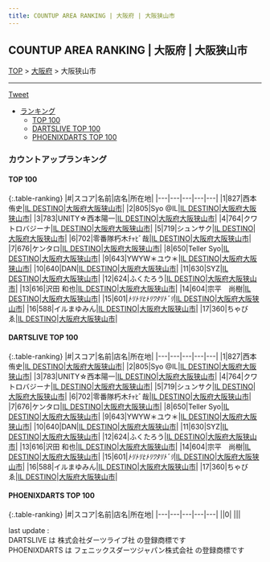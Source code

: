 ```yaml
---
title: COUNTUP AREA RANKING | 大阪府 | 大阪狭山市
---
```

## COUNTUP AREA RANKING | 大阪府 | 大阪狭山市

[TOP](/darts/rank/) > [大阪府](/darts/rank/大阪府/) > 大阪狭山市

___

<a href="https://twitter.com/share?ref_src=twsrc%5Etfw" data-text="COUNTUP AREA RANKING | 大阪府大阪狭山市" class="twitter-share-button" data-hashtags="DARTSLIVE,PHOENIXDARTS,darts,ダーツ" data-show-count="false">Tweet</a>

* [ランキング](#カウントアップランキング)
    * [TOP 100](#top-100)
    * [DARTSLIVE TOP 100](#dartslive-top-100)
    * [PHOENIXDARTS TOP 100](#phoenixdarts-top-100)

### カウントアップランキング

#### TOP 100



{:.table-ranking}
|#|スコア|名前|店名|所在地|
|---|---|---|---|---|
|1|827|<span class="rank-name-dl">西本　侑史</span>|<a href="https://search.dartslive.com/jp/shop/71bbcc684cadb9e00d9b047a20a7ba1e">IL DESTINO</a>|<a href="/darts/rank/大阪府/大阪狭山市">大阪府大阪狭山市</a>|
|2|805|<span class="rank-name-dl">Syo @IL</span>|<a href="https://search.dartslive.com/jp/shop/71bbcc684cadb9e00d9b047a20a7ba1e">IL DESTINO</a>|<a href="/darts/rank/大阪府/大阪狭山市">大阪府大阪狭山市</a>|
|3|783|<span class="rank-name-dl">UNITY☆西本陽一</span>|<a href="https://search.dartslive.com/jp/shop/71bbcc684cadb9e00d9b047a20a7ba1e">IL DESTINO</a>|<a href="/darts/rank/大阪府/大阪狭山市">大阪府大阪狭山市</a>|
|4|764|<span class="rank-name-dl">クワトロバジーナ</span>|<a href="https://search.dartslive.com/jp/shop/71bbcc684cadb9e00d9b047a20a7ba1e">IL DESTINO</a>|<a href="/darts/rank/大阪府/大阪狭山市">大阪府大阪狭山市</a>|
|5|719|<span class="rank-name-dl">シュンサク</span>|<a href="https://search.dartslive.com/jp/shop/71bbcc684cadb9e00d9b047a20a7ba1e">IL DESTINO</a>|<a href="/darts/rank/大阪府/大阪狭山市">大阪府大阪狭山市</a>|
|6|702|<span class="rank-name-dl">零番隊朽木ﾁｬﾋﾞ哉</span>|<a href="https://search.dartslive.com/jp/shop/71bbcc684cadb9e00d9b047a20a7ba1e">IL DESTINO</a>|<a href="/darts/rank/大阪府/大阪狭山市">大阪府大阪狭山市</a>|
|7|676|<span class="rank-name-dl">ケンタロ</span>|<a href="https://search.dartslive.com/jp/shop/71bbcc684cadb9e00d9b047a20a7ba1e">IL DESTINO</a>|<a href="/darts/rank/大阪府/大阪狭山市">大阪府大阪狭山市</a>|
|8|650|<span class="rank-name-dl">Teller Syo</span>|<a href="https://search.dartslive.com/jp/shop/71bbcc684cadb9e00d9b047a20a7ba1e">IL DESTINO</a>|<a href="/darts/rank/大阪府/大阪狭山市">大阪府大阪狭山市</a>|
|9|643|<span class="rank-name-dl">YWYW＊ユウ＊</span>|<a href="https://search.dartslive.com/jp/shop/71bbcc684cadb9e00d9b047a20a7ba1e">IL DESTINO</a>|<a href="/darts/rank/大阪府/大阪狭山市">大阪府大阪狭山市</a>|
|10|640|<span class="rank-name-dl">DAN</span>|<a href="https://search.dartslive.com/jp/shop/71bbcc684cadb9e00d9b047a20a7ba1e">IL DESTINO</a>|<a href="/darts/rank/大阪府/大阪狭山市">大阪府大阪狭山市</a>|
|11|630|<span class="rank-name-dl">SYZ</span>|<a href="https://search.dartslive.com/jp/shop/71bbcc684cadb9e00d9b047a20a7ba1e">IL DESTINO</a>|<a href="/darts/rank/大阪府/大阪狭山市">大阪府大阪狭山市</a>|
|12|624|<span class="rank-name-dl">ふくたろう</span>|<a href="https://search.dartslive.com/jp/shop/71bbcc684cadb9e00d9b047a20a7ba1e">IL DESTINO</a>|<a href="/darts/rank/大阪府/大阪狭山市">大阪府大阪狭山市</a>|
|13|616|<span class="rank-name-dl">沢田 和也</span>|<a href="https://search.dartslive.com/jp/shop/71bbcc684cadb9e00d9b047a20a7ba1e">IL DESTINO</a>|<a href="/darts/rank/大阪府/大阪狭山市">大阪府大阪狭山市</a>|
|14|604|<span class="rank-name-dl">宗平　尚樹</span>|<a href="https://search.dartslive.com/jp/shop/71bbcc684cadb9e00d9b047a20a7ba1e">IL DESTINO</a>|<a href="/darts/rank/大阪府/大阪狭山市">大阪府大阪狭山市</a>|
|15|601|<span class="rank-name-dl">*ﾄﾘﾄﾘﾋﾄﾘﾜﾀﾘﾄﾞﾘ*</span>|<a href="https://search.dartslive.com/jp/shop/71bbcc684cadb9e00d9b047a20a7ba1e">IL DESTINO</a>|<a href="/darts/rank/大阪府/大阪狭山市">大阪府大阪狭山市</a>|
|16|588|<span class="rank-name-dl">イルまゆみん</span>|<a href="https://search.dartslive.com/jp/shop/71bbcc684cadb9e00d9b047a20a7ba1e">IL DESTINO</a>|<a href="/darts/rank/大阪府/大阪狭山市">大阪府大阪狭山市</a>|
|17|360|<span class="rank-name-dl">ちゃびゑ</span>|<a href="https://search.dartslive.com/jp/shop/71bbcc684cadb9e00d9b047a20a7ba1e">IL DESTINO</a>|<a href="/darts/rank/大阪府/大阪狭山市">大阪府大阪狭山市</a>|


#### DARTSLIVE TOP 100



{:.table-ranking}
|#|スコア|名前|店名|所在地|
|---|---|---|---|---|
|1|827|<span class="rank-name-dl">西本　侑史</span>|<a href="https://search.dartslive.com/jp/shop/71bbcc684cadb9e00d9b047a20a7ba1e">IL DESTINO</a>|<a href="/darts/rank/大阪府/大阪狭山市">大阪府大阪狭山市</a>|
|2|805|<span class="rank-name-dl">Syo @IL</span>|<a href="https://search.dartslive.com/jp/shop/71bbcc684cadb9e00d9b047a20a7ba1e">IL DESTINO</a>|<a href="/darts/rank/大阪府/大阪狭山市">大阪府大阪狭山市</a>|
|3|783|<span class="rank-name-dl">UNITY☆西本陽一</span>|<a href="https://search.dartslive.com/jp/shop/71bbcc684cadb9e00d9b047a20a7ba1e">IL DESTINO</a>|<a href="/darts/rank/大阪府/大阪狭山市">大阪府大阪狭山市</a>|
|4|764|<span class="rank-name-dl">クワトロバジーナ</span>|<a href="https://search.dartslive.com/jp/shop/71bbcc684cadb9e00d9b047a20a7ba1e">IL DESTINO</a>|<a href="/darts/rank/大阪府/大阪狭山市">大阪府大阪狭山市</a>|
|5|719|<span class="rank-name-dl">シュンサク</span>|<a href="https://search.dartslive.com/jp/shop/71bbcc684cadb9e00d9b047a20a7ba1e">IL DESTINO</a>|<a href="/darts/rank/大阪府/大阪狭山市">大阪府大阪狭山市</a>|
|6|702|<span class="rank-name-dl">零番隊朽木ﾁｬﾋﾞ哉</span>|<a href="https://search.dartslive.com/jp/shop/71bbcc684cadb9e00d9b047a20a7ba1e">IL DESTINO</a>|<a href="/darts/rank/大阪府/大阪狭山市">大阪府大阪狭山市</a>|
|7|676|<span class="rank-name-dl">ケンタロ</span>|<a href="https://search.dartslive.com/jp/shop/71bbcc684cadb9e00d9b047a20a7ba1e">IL DESTINO</a>|<a href="/darts/rank/大阪府/大阪狭山市">大阪府大阪狭山市</a>|
|8|650|<span class="rank-name-dl">Teller Syo</span>|<a href="https://search.dartslive.com/jp/shop/71bbcc684cadb9e00d9b047a20a7ba1e">IL DESTINO</a>|<a href="/darts/rank/大阪府/大阪狭山市">大阪府大阪狭山市</a>|
|9|643|<span class="rank-name-dl">YWYW＊ユウ＊</span>|<a href="https://search.dartslive.com/jp/shop/71bbcc684cadb9e00d9b047a20a7ba1e">IL DESTINO</a>|<a href="/darts/rank/大阪府/大阪狭山市">大阪府大阪狭山市</a>|
|10|640|<span class="rank-name-dl">DAN</span>|<a href="https://search.dartslive.com/jp/shop/71bbcc684cadb9e00d9b047a20a7ba1e">IL DESTINO</a>|<a href="/darts/rank/大阪府/大阪狭山市">大阪府大阪狭山市</a>|
|11|630|<span class="rank-name-dl">SYZ</span>|<a href="https://search.dartslive.com/jp/shop/71bbcc684cadb9e00d9b047a20a7ba1e">IL DESTINO</a>|<a href="/darts/rank/大阪府/大阪狭山市">大阪府大阪狭山市</a>|
|12|624|<span class="rank-name-dl">ふくたろう</span>|<a href="https://search.dartslive.com/jp/shop/71bbcc684cadb9e00d9b047a20a7ba1e">IL DESTINO</a>|<a href="/darts/rank/大阪府/大阪狭山市">大阪府大阪狭山市</a>|
|13|616|<span class="rank-name-dl">沢田 和也</span>|<a href="https://search.dartslive.com/jp/shop/71bbcc684cadb9e00d9b047a20a7ba1e">IL DESTINO</a>|<a href="/darts/rank/大阪府/大阪狭山市">大阪府大阪狭山市</a>|
|14|604|<span class="rank-name-dl">宗平　尚樹</span>|<a href="https://search.dartslive.com/jp/shop/71bbcc684cadb9e00d9b047a20a7ba1e">IL DESTINO</a>|<a href="/darts/rank/大阪府/大阪狭山市">大阪府大阪狭山市</a>|
|15|601|<span class="rank-name-dl">*ﾄﾘﾄﾘﾋﾄﾘﾜﾀﾘﾄﾞﾘ*</span>|<a href="https://search.dartslive.com/jp/shop/71bbcc684cadb9e00d9b047a20a7ba1e">IL DESTINO</a>|<a href="/darts/rank/大阪府/大阪狭山市">大阪府大阪狭山市</a>|
|16|588|<span class="rank-name-dl">イルまゆみん</span>|<a href="https://search.dartslive.com/jp/shop/71bbcc684cadb9e00d9b047a20a7ba1e">IL DESTINO</a>|<a href="/darts/rank/大阪府/大阪狭山市">大阪府大阪狭山市</a>|
|17|360|<span class="rank-name-dl">ちゃびゑ</span>|<a href="https://search.dartslive.com/jp/shop/71bbcc684cadb9e00d9b047a20a7ba1e">IL DESTINO</a>|<a href="/darts/rank/大阪府/大阪狭山市">大阪府大阪狭山市</a>|


#### PHOENIXDARTS TOP 100



{:.table-ranking}
|#|スコア|名前|店名|所在地|
|---|---|---|---|---|
||0|<span class="rank-name-dl"> </span>|<a href=""></a>|<a href="/darts/rank//"></a>|


<div class="footer border-top border-gray-light mt-5 pt-3 text-right text-gray">
    last update : <span style="font-weight: italic" id="foot_last_modified"></span><br />
    DARTSLIVE は 株式会社ダーツライブ社 の登録商標です<br />
    PHOENIXDARTS は フェニックスダーツジャパン株式会社 の登録商標です<br />
</div>

<script src="https://cdnjs.cloudflare.com/ajax/libs/jquery.tablesorter/2.31.3/js/jquery.tablesorter.min.js" integrity="sha512-qzgd5cYSZcosqpzpn7zF2ZId8f/8CHmFKZ8j7mU4OUXTNRd5g+ZHBPsgKEwoqxCtdQvExE5LprwwPAgoicguNg==" crossorigin="anonymous" referrerpolicy="no-referrer"></script>
<link rel="stylesheet" href="https://cdnjs.cloudflare.com/ajax/libs/jquery.tablesorter/2.31.3/css/theme.default.min.css" integrity="sha512-wghhOJkjQX0Lh3NSWvNKeZ0ZpNn+SPVXX1Qyc9OCaogADktxrBiBdKGDoqVUOyhStvMBmJQ8ZdMHiR3wuEq8+w==" crossorigin="anonymous" referrerpolicy="no-referrer" />
<script>
$(function() {
    $(".table-ranking").tablesorter({sortList:[[0, 0]]});
    $("#foot_last_modified").text(formatDate(new Date(document.lastModified), 'yyyy-MM-dd HH:mm:ss'));
});
</script>

<script async src="https://platform.twitter.com/widgets.js" charset="utf-8"></script>